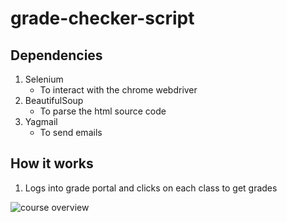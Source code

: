 # grade-checker-script

## Dependencies
1. Selenium
    * To interact with the chrome webdriver
2. BeautifulSoup
    * To parse the html source code
3. Yagmail
    * To send emails


## How it works
   
   1. Logs into grade portal and clicks on each class to get grades
   <img src="https://github.com/drewvlaz/grade-checker-script/tree/master/pics/course_overview.PNG" alt="course overview">
